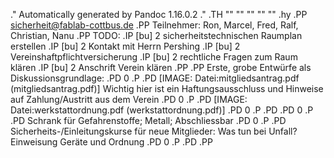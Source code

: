 .\" Automatically generated by Pandoc 1.16.0.2
.\"
.TH "" "" "" "" ""
.hy
.PP
<sicherheit@fablab-cottbus.de>
.PP
Teilnehmer: Ron, Marcel, Fred, Ralf, Christian, Nanu
.PP
TODO:
.IP \[bu] 2
sicherheitstechnischen Raumplan erstellen
.IP \[bu] 2
Kontakt mit Herrn Pershing
.IP \[bu] 2
Vereinshaftpflichtversicherung
.IP \[bu] 2
rechtliche Fragen zum Raum klären
.IP \[bu] 2
Anschrift Verein klären
.PP
.PP
Erste, grobe Entwürfe als Diskussionsgrundlage:
.PD 0
.P
.PD
[IMAGE: Datei:mitgliedsantrag.pdf (mitgliedsantrag.pdf)] Wichtig hier
ist ein Haftungsausschluss und Hinweise auf Zahlung/Austritt aus dem
Verein
.PD 0
.P
.PD
[IMAGE: Datei:werkstattordnung.pdf (werkstattordnung.pdf)]
.PD 0
.P
.PD
.PD 0
.P
.PD
Schrank für Gefahrenstoffe; Metall; Abschliessbar
.PD 0
.P
.PD
Sicherheits\-/Einleitungskurse für neue Mitglieder: Was tun bei Unfall?
Einweisung Geräte und Ordnung
.PD 0
.P
.PD
.PP
